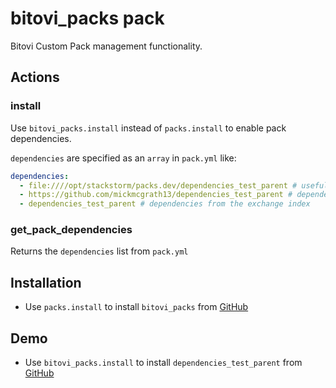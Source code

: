 # bitovi_packs pack

Bitovi Custom Pack management functionality.

## Actions

### install
Use `bitovi_packs.install` instead of `packs.install` to enable pack dependencies.

`dependencies` are specified as an `array` in `pack.yml` like:
```yml
dependencies:
  - file:////opt/stackstorm/packs.dev/dependencies_test_parent # useful for local development
  - https://github.com/mickmcgrath13/dependencies_test_parent # dependencies from github
  - dependencies_test_parent # dependencies from the exchange index
```

### get_pack_dependencies
Returns the `dependencies` list from `pack.yml`


## Installation
- Use `packs.install` to install `bitovi_packs` from [GitHub](https://github.com/mickmcgrath13/bitovi_packs)

## Demo
- Use `bitovi_packs.install` to install `dependencies_test_parent` from [GitHub](https://github.com/mickmcgrath13/dependencies_test_parent)